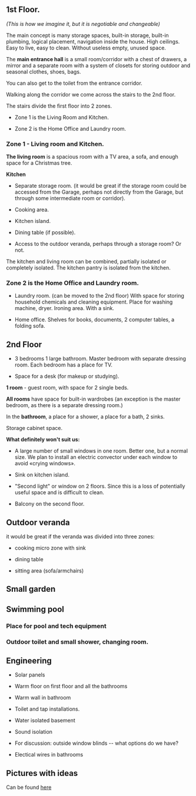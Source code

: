 ## 1st Floor. 
*(This is how we imagine it, but it is negotiable and changeable)*

The main concept is many storage spaces, built-in storage, built-in
plumbing, logical placement, navigation inside the house. High ceilings.
Easy to live, easy to clean. Without useless empty, unused space.

The **main entrance hall** is a small room/corridor with a chest of
drawers, a mirror and a separate room with a system of closets for
storing outdoor and seasonal clothes, shoes, bags.

You can also get to the toilet from the entrance corridor.

Walking along the corridor we come across the stairs to the 2nd floor.

The stairs divide the first floor into 2 zones.

- Zone 1 is the Living Room and Kitchen.

- Zone 2 is the Home Office and Laundry room.

### Zone 1 - Living room and Kitchen.

**The living room** is a spacious room with a TV area, a sofa, and enough
space for a Christmas tree.

**Kitchen**

- Separate storage room. (it would be great if the storage room could be
accessed from the Garage, perhaps not directly from the Garage, but
through some intermediate room or corridor).

- Cooking area.

- Kitchen island.

- Dining table (if possible).

- Access to the outdoor veranda, perhaps through a storage room? Or not.

The kitchen and living room can be combined, partially isolated or
completely isolated. The kitchen pantry is isolated from the kitchen.

### Zone 2 is the Home Office and Laundry room.

- Laundry room. (can be moved to the 2nd floor) With space for storing household chemicals and cleaning equipment. Place
for washing machine, dryer. Ironing area. With a sink.

- Home office. Shelves for books, documents, 2 computer tables, a folding sofa.

## 2nd Floor

- 3 bedrooms 1 large bathroom. Master bedroom with separate dressing room.
Each bedroom has a place for TV.

- Space for a desk (for makeup or studying).

**1 room** - guest room, with space for 2 single beds.

**All rooms** have space for built-in wardrobes (an exception is the master
bedroom, as there is a separate dressing room.)

In the **bathroom**, a place for a shower, a place for a bath, 2 sinks.

Storage cabinet space.

**What definitely won\'t suit us:**

 - A large number of small windows in one room. Better one, but a normal
size. We plan to install an electric convector under each window to
avoid «crying windows».

- Sink on kitchen island.

- \"Second light\" or window on 2 floors. Since this is a loss of
potentially useful space and is difficult to clean.

- Balcony on the second floor.

## Outdoor veranda

it would be great if the veranda was divided into three zones:

- cooking micro zone with sink

- dining table

- sitting area (sofa/armchairs)

## Small garden

## Swimming pool

### Place for pool and tech equipment


### Outdoor toilet and small shower, changing room.

## Engineering

- Solar panels

- Warm floor on first floor and all the bathrooms

- Warm wall in bathroom

- Toilet and tap installations.

- Water isolated basement

- Sound isolation

- For discussion: outside window blinds -- what options do we have?
- Electical wires in bathrooms

## Pictures with ideas
Can be found [here](http://antonk.space/solon/pic)